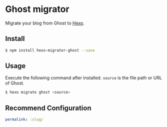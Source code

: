 # Ghost migrator

Migrate your blog from Ghost to [Hexo].

## Install

``` bash
$ npm install hexo-migrator-ghost --save
```

## Usage

Execute the following command after installed. `source` is the file path or URL of Ghost.

``` bash
$ hexo migrate ghost <source>
```

[Hexo]: http://zespia.tw/hexo

## Recommend Configuration

``` yml 
permalink: :slug/
```